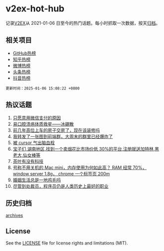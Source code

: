 # v2ex-hot-hub

 记录[V2EX](https://www.v2ex.com/)从 2021-01-06 日至今的热门话题。每小时抓取一次数据，按天[归档](archives)。
 
 ## 相关项目

- [GitHub热榜](https://github.com/it985/github-hot-hub)
- [知乎热榜](https://github.com/it985/zhihu-hot-hub)
- [微博热榜](https://github.com/it985/weibo-hot-hub)
- [头条热榜](https://github.com/it985/toutiao-hot-hub)
- [抖音热榜](https://github.com/it985/douyin-hot-hub)


 `更新时间：2025-01-06 15:08:22 +0800`

## 热议话题

1. [只愿意用微信支付的原因](https://www.v2ex.com/t/1102773)
1. [易口腔溃疡体质救星——冰硼散](https://www.v2ex.com/t/1102775)
1. [前几年高位上车的房子交房了，现在该装修吗](https://www.v2ex.com/t/1102824)
1. [我转发了一张图到前端群，大周末的群里已经爆炸了](https://www.v2ex.com/t/1102700)
1. [被 cursor 气出脑血栓](https://www.v2ex.com/t/1102687)
1. [宝子们,湖南地区,找到一个卖烟花比市场价低 30%的平台,注册就送加特林,黑老大,仙女棒等](https://www.v2ex.com/t/1102771)
1. [茶叶有没有科技](https://www.v2ex.com/t/1102792)
1. [号称不用关机的 Mac mini，内存使用为何如此高？ RAM 经常 70%， window server 1.8g， chrome 一个标签页 200m](https://www.v2ex.com/t/1102823)
1. [婚姻生活总是一地鸡毛吗](https://www.v2ex.com/t/1102903)
1. [尽管到处裁员，程序员仍是人类历史上最好的职业](https://www.v2ex.com/t/1102766)

## 历史归档

[archives](archives)

## License

See the [LICENSE](LICENSE) file for license rights and limitations (MIT).
